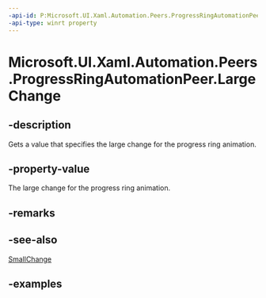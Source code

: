 ```yaml
---
-api-id: P:Microsoft.UI.Xaml.Automation.Peers.ProgressRingAutomationPeer.LargeChange
-api-type: winrt property
---
```


# Microsoft.UI.Xaml.Automation.Peers.ProgressRingAutomationPeer.LargeChange

<!--
public double LargeChange { get; }
-->

## -description

Gets a value that specifies the large change for the progress ring animation.

## -property-value

The large change for the progress ring animation.

## -remarks

## -see-also

[SmallChange](progressringautomationpeer_smallchange.md)

## -examples
